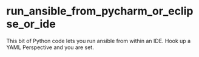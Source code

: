 # run_ansible_from_pycharm_or_eclipse_or_ide
This bit of Python code lets you run ansible from within an IDE. Hook up a YAML Perspective and you are set.
